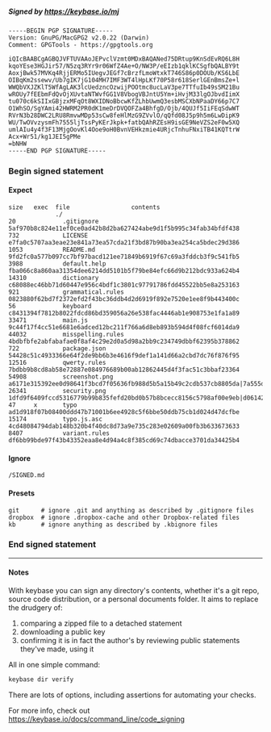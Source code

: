 ##### Signed by https://keybase.io/mj
```
-----BEGIN PGP SIGNATURE-----
Version: GnuPG/MacGPG2 v2.0.22 (Darwin)
Comment: GPGTools - https://gpgtools.org

iQIcBAABCgAGBQJVFTUVAAoJEPvclVzmt0MDxBAQANed75DRtup9KnSdEvRQ6L8H
kqoYEse3HGJir57/N5zq3RYr9r06WfZ4Ae+O/NW3P/eEIzb1qklKCSgfbQALBY9t
AoxjBwk57MVKq4RjjERMo5IUegvJEGf7cBrzfLmoWtxkT746S86p0DOUb/KS6LbE
OIBqKm2ssewv/Ub7gIK7jG104MH7IMF3WT4lHpLKf70P58r618SerlGEnBmsZe+l
WWQbVXJZKlT5WfAgLAK3lcUedzncOzwijPOOtmc8ucLaV3pe7TTfuIb49sSM21Bu
wROUy7fEEbmFdQvOjXUvtaNTWvfGG1V8VbogVBJntU5Ym+iHvjM33lgOJbvdIimX
tu070c6kSIIxGBjzxMFqOt8WXIDNoBbcwKfZLhbUwmQ3esbMSCXbNPaaDY66p7C7
O1WhSO/SgYAmi42HWRM2PR0dK1meDrDVQOFZa4BhfgD/Ojb/4QUJf5IiFEqSdwWT
RVrN3b28DWC2LRU8RmvwMDp53sCw8feHlMzG9ZVvlO/qQfd08J5p9h5m6LwDipK9
WU/TwOVvzysmFh7555ljTssPyKErJkpk+fatbQAhRZEsH9isGE9NeVZS2eF0w5XQ
umlAIu4y4f3F13MjgOovKl4Ooe9oH0BvnVEHkzmie4URjcTnhuFNxiTB41KQTtrW
Acx+Wr51/kg1JEI5gPMe
=bNHW
-----END PGP SIGNATURE-----

```

<!-- END SIGNATURES -->

### Begin signed statement 

#### Expect

```
size   exec  file                 contents                                                                                                                         
             ./                                                                                                                                                    
20             .gitignore         5af970b8c824e11ef0ce0ad42b8d2ba627424abe9d1f5b995c34fab34bfdf438                                                                 
732            LICENSE            e7fa0c5707aa3eae23e841a73ea57cda21f3bd87b90ba3ea254ca5bdec29d386                                                                 
1053           README.md          9fd2fc0a577b097cc7bf97bacd121ee71849b6919f67c69a3fddcb3f9c541fb5                                                                 
3988           default.help       fba066c8a860aa31354dee6214dd5101b5f79be84efc66d9b212bdc933a624b4                                                                 
14310          dictionary         c68088ec46bb71d60447e956c4bdf1c3801c97791786fdd45522bb5e8a253163                                                                 
921            grammatical.rules  0823880f62bd7f2372efd2f43bc36ddb4d2d6919f892e7520e1ee8f9b443400c                                                                 
56             keyboard           c8431394f7812b8022fdcd86bd359056a26e538fac4446ab1e908753e1fa1a89                                                                 
33471          main.js            9c44f17f4cc51e6681e6adced12bc211f766a6d8eb893b594d4f08fcf6014da9                                                                 
44032          misspelling.rules  4bdbfbfe2abfabafae0f8af4c29e2d0a5d98a2bb9c234749dbbf62395b378862                                                                 
722            package.json       54428c51c4933366e64f2de9bb6b3e4616f9def1a141d66a2cbd7dc76f876f95                                                                 
12516          qwerty.rules       7bdbb9b8cd8ab58e72887e084976689b00ab12862445d4f3fac51c3bbaf23364                                                                 
54908          screenshot.png     a6171e315392ee0d98641f3bcd7f05636fb988d5b5a15b49c2cdb537cb8805da|7a555df6a99c038be00da6d0b68a7b7dba44c010f760d466528658f61fe70404
26341          security.png       1dfd9f6409fccd5316779b99b835fefd20bd0b57b8bcecc8156c5798af00e9eb|d06142c796249dc95470f5420ef4316a369f2ee159bb12c403768546052c20ad
47     x       typo               ad1d918f07b08400ddd47b71001b6ee4928c5f6bbe50ddb75cb1d024d47dcfbe                                                                 
15174          typo.js.asc        4cd48084794dab148b320b4f40dc8d73a9e735c283e02609a00fb3b633673633                                                                 
8407           variant.rules      df6bb99bde97f43b43352eaa8e4d94a4c8f385cd69c74dbacce3701da34425b4                                                                 
```

#### Ignore

```
/SIGNED.md
```

#### Presets

```
git      # ignore .git and anything as described by .gitignore files
dropbox  # ignore .dropbox-cache and other Dropbox-related files    
kb       # ignore anything as described by .kbignore files          
```

<!-- summarize version = 0.0.9 -->

### End signed statement

<hr>

#### Notes

With keybase you can sign any directory's contents, whether it's a git repo,
source code distribution, or a personal documents folder. It aims to replace the drudgery of:

  1. comparing a zipped file to a detached statement
  2. downloading a public key
  3. confirming it is in fact the author's by reviewing public statements they've made, using it

All in one simple command:

```bash
keybase dir verify
```

There are lots of options, including assertions for automating your checks.

For more info, check out https://keybase.io/docs/command_line/code_signing